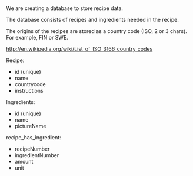 #

We are creating a database to store recipe data.

The database consists of recipes and ingredients needed in the recipe.

The origins of the recipes are stored as a country code (ISO, 2 or 3 chars). For example, FIN or SWE.

http://en.wikipedia.org/wiki/List_of_ISO_3166_country_codes

Recipe:

- id (unique)
- name
- countrycode
- instructions

Ingredients:

- id (unique)
- name
- pictureName

recipe_has_ingredient:

- recipeNumber
- ingredientNumber
- amount
- unit

